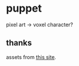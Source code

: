 # puppet

pixel art -> voxel character?

## thanks

assets from [this site](http://www.tekepon.net/fsm/).
